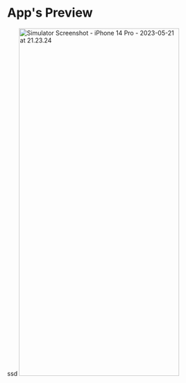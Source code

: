 # App's Preview

ssd
<a data-flickr-embed="true" href="https://www.flickr.com/photos/197661703@N05/52914136822/in/dateposted-public/" title="Simulator Screenshot - iPhone 14 Pro - 2023-05-21 at 21.23.24"><img src="https://live.staticflickr.com/65535/52914136822_d9878f851c_c.jpg" width="369" height="800" alt="Simulator Screenshot - iPhone 14 Pro - 2023-05-21 at 21.23.24"/></a><script async src="//embedr.flickr.com/assets/client-code.js" charset="utf-8"></script>
